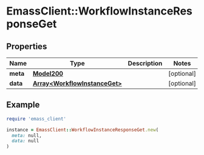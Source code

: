 # EmassClient::WorkflowInstanceResponseGet

## Properties

| Name | Type | Description | Notes |
| ---- | ---- | ----------- | ----- |
| **meta** | [**Model200**](Model200.md) |  | [optional] |
| **data** | [**Array&lt;WorkflowInstanceGet&gt;**](WorkflowInstanceGet.md) |  | [optional] |

## Example

```ruby
require 'emass_client'

instance = EmassClient::WorkflowInstanceResponseGet.new(
  meta: null,
  data: null
)
```

